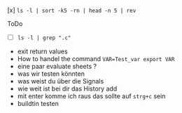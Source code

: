[x] `ls -l | sort -k5 -rn | head -n 5 | rev`


ToDo
- [ ] `ls -l | grep ".c" `
- exit return values
- How to handel the command `VAR=Test_var export VAR`
- eine paar evaluate sheets ?
- was wir testen könnten 
- was weist du über die Signals 
- wie weit ist bei dir das History add 
- mit enter komme ich raus das sollte auf `strg+c` sein 
- buildtin testen


